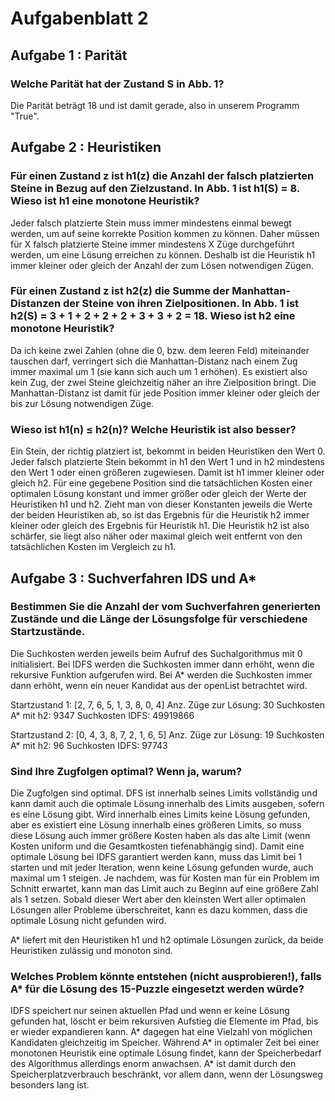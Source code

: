 # Aufgabenblatt 2

## Aufgabe 1 : Parität

### Welche Parität hat der Zustand S in Abb. 1? 

Die Parität beträgt 18 und ist damit gerade, also in unserem Programm "True".

## Aufgabe 2 : Heuristiken

### Für  einen  Zustand  z  ist  h1(z)  die  Anzahl  der  falsch  platzierten  Steine  in  Bezug  auf  den Zielzustand. In Abb. 1 ist h1(S) = 8. Wieso ist h1 eine monotone Heuristik?

Jeder falsch platzierte Stein muss immer mindestens einmal bewegt werden, um auf seine korrekte Position kommen zu können. Daher müssen für X falsch platzierte Steine immer mindestens X Züge durchgeführt werden, um eine Lösung erreichen zu können. Deshalb ist die Heuristik h1 immer kleiner oder gleich der Anzahl der zum Lösen notwendigen Zügen.

### Für  einen  Zustand  z  ist  h2(z)  die  Summe  der  Manhattan-Distanzen  der  Steine  von  ihren Zielpositionen. In Abb. 1 ist h2(S) = 3 + 1 + 2 + 2 + 2 + 3 + 3 + 2 = 18. Wieso ist h2 eine monotone Heuristik?

Da ich keine zwei Zahlen (ohne die 0, bzw. dem leeren Feld) miteinander tauschen darf, verringert sich die Manhattan-Distanz nach einem Zug immer maximal um 1 (sie kann sich auch um 1 erhöhen). Es existiert also kein Zug, der zwei Steine gleichzeitig näher an ihre Zielposition bringt. Die Manhattan-Distanz ist damit für jede Position immer kleiner oder gleich der bis zur Lösung notwendigen Züge.

### Wieso ist h1(n) ≤ h2(n)? Welche Heuristik ist also besser? 

Ein Stein, der richtig platziert ist, bekommt in beiden Heuristiken den Wert 0. Jeder falsch platzierte Stein bekommt in h1 den Wert 1 und in h2 mindestens den Wert 1 oder einen größeren zugewiesen. Damit ist h1 immer kleiner oder gleich h2. Für eine gegebene Position sind die tatsächlichen Kosten einer optimalen Lösung konstant und immer größer oder gleich der Werte der Heuristiken h1 und h2. Zieht man von dieser Konstanten jeweils die Werte der beiden Heuristiken ab, so ist das Ergebnis für die Heuristik h2 immer kleiner oder gleich des Ergebnis für Heuristik h1. Die Heuristik h2 ist also schärfer, sie liegt also näher oder maximal gleich weit entfernt von den tatsächlichen Kosten im Vergleich zu h1.

## Aufgabe 3 : Suchverfahren IDS und A*

### Bestimmen Sie die Anzahl der vom Suchverfahren generierten Zustände und die Länge der Lösungsfolge für verschiedene Startzustände.

Die Suchkosten werden jeweils beim Aufruf des Suchalgorithmus mit 0 initialisiert.
Bei IDFS werden die Suchkosten immer dann erhöht, wenn die rekursive Funktion aufgerufen wird.
Bei A* werden die Suchkosten immer dann erhöht, wenn ein neuer Kandidat aus der openList betrachtet wird.

Startzustand 1: [2, 7, 6, 5, 1, 3, 8, 0, 4]
Anz. Züge zur Lösung: 30
Suchkosten A* mit h2: 9347
Suchkosten IDFS: 49919866

Startzustand 2: [0, 4, 3, 8, 7, 2, 1, 6, 5]
Anz. Züge zur Lösung: 19
Suchkosten A* mit h2: 96
Suchkosten IDFS: 97743

### Sind Ihre Zugfolgen optimal? Wenn ja, warum?

Die Zugfolgen sind optimal. DFS ist innerhalb seines Limits vollständig und kann damit auch die optimale Lösung innerhalb des Limits ausgeben, sofern es eine Lösung gibt. Wird innerhalb eines Limits keine Lösung gefunden, aber es existiert eine Lösung innerhalb eines größeren Limits, so muss diese Lösung auch immer größere Kosten haben als das alte Limit (wenn Kosten uniform und die Gesamtkosten tiefenabhängig sind). Damit eine optimale Lösung bei IDFS garantiert werden kann, muss das Limit bei 1 starten und mit jeder Iteration, wenn keine Lösung gefunden wurde, auch maximal um 1 steigen. Je nachdem, was für Kosten man für ein Problem im Schnitt erwartet, kann man das Limit auch zu Beginn auf eine größere Zahl als 1 setzen. Sobald dieser Wert aber den kleinsten Wert aller optimalen Lösungen aller Probleme überschreitet, kann es dazu kommen, dass die optimale Lösung nicht gefunden wird.

A* liefert mit den Heuristiken h1 und h2 optimale Lösungen zurück, da beide Heuristiken zulässig und monoton sind.

### Welches Problem könnte entstehen (nicht ausprobieren!), falls A* für die Lösung des 15-Puzzle eingesetzt werden würde?

IDFS speichert nur seinen aktuellen Pfad und wenn er keine Lösung gefunden hat, löscht er beim rekursiven Aufstieg die Elemente im Pfad, bis er wieder expandieren kann. A* dagegen hat eine Vielzahl von möglichen Kandidaten gleichzeitig im Speicher. Während A* in optimaler Zeit bei einer monotonen Heuristik eine optimale Lösung findet, kann der Speicherbedarf des Algorithmus allerdings enorm anwachsen. A* ist damit durch den Speicherplatzverbrauch beschränkt, vor allem dann, wenn der Lösungsweg besonders lang ist.